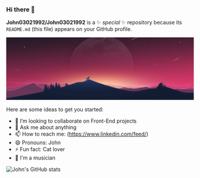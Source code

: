 ### Hi there 👋

**John03021992/John03021992** is a ✨ _special_ ✨ repository because its `README.md` (this file) appears on your GitHub profile.

[![John](./assets/cover.jpg)](https://github.com/John03021992/John03021992)

Here are some ideas to get you started:

- 👯 I’m looking to collaborate on Front-End projects
- 💬 Ask me about anything
- 📫 How to reach me: (https://www.linkedin.com/feed/)
- 😄 Pronouns: John
- ⚡ Fun fact: Cat lover
- 🎸 I'm a musician

![John's GitHub stats](https://github-readme-stats.vercel.app/api?username=john03021992&show_icons=true&theme=radical)
